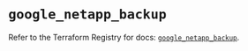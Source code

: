 # `google_netapp_backup`

Refer to the Terraform Registry for docs: [`google_netapp_backup`](https://registry.terraform.io/providers/hashicorp/google/6.45.0/docs/resources/netapp_backup).
